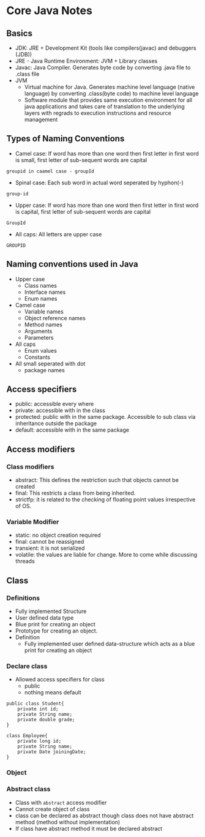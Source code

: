 # Core Java Notes
## Basics
* JDK: JRE + Development Kit (tools like compilers(javac) and debuggers (JDB))
* JRE - Java Runtime Environment: JVM + Library classes
* Javac: Java Compiler. Generates byte code by converting .java file to .class file
* JVM
	* Virtual machine for Java. Generates machine level language (native language) by converting .class(byte code) to machine level language
	* Software module that provides same execution environment for all java applications and takes care of translation to the underlying layers with regrads to execution instructions and resource management

## Types of Naming Conventions 
* Camel case: If word has more than one word then first letter in first word is small, first letter of sub-sequent words are capital
```
groupid in caamel case - groupId
```
* Spinal case: Each sub word in actual word seperated by hyphon(-)
```
group-id
```
* Upper case: If word has more than one word then first letter in first word is capital, first letter of sub-sequent words are capital 
```
GroupId
```
* All caps: All letters are upper case
```
GROUPID
```

## Naming conventions used in Java
* Upper case
	* Class names
	* Interface names
	* Enum names
* Camel case
	* Variable names
	* Object reference names
	* Method names
	* Arguments
	* Parameters
* All caps
	* Enum values
	* Constants
* All small seperated with dot
	* package names

## Access specifiers
* public: accessible every where
* private: accessible with in the class
* protected: public with in the same package. Accessible to sub class via inheritance outside the package
* default: accessible with in the same package

## Access modifiers
### Class modifiers
* abstract: This defines the restriction such that objects cannot be created
* final: This restricts a class from being inherited.
* strictfp: it is related to the checking of floating point values irrespective of OS.
### Variable Modifier
* static: no object creation required
* final: cannot be reassigned
* transient: it is not serialized
* volatile: the values are liable for change. More to come while discussing threads

## Class
### Definitions
* Fully implemented Structure
* User defined data type
* Blue print for creating an object
* Prototype for creating an object.
* Definition
	* Fully implemented user defined data-structure which acts as a blue print for creating an object
### Declare class
* Allowed access specifiers for class
	* public
	* nothing means default
```
public class Student{
	private int id;
	private String name;
	private double grade;
}
```
```
class Employee{
	private long id;
	private String name;
	private Date joiningDate;
}
```

### Object

### Abstract class
* Class with `abstract` access modifier
* Cannot create object of class
* class can be declared as abstract though class does not have abstract method (method without implementation)
* If class have abstract method it must be declared abstract

